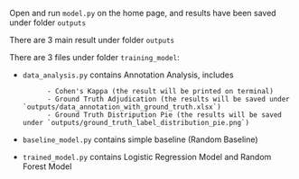 Open and run `model.py` on the home page, and results have been saved under folder `outputs`

There are 3 main result under folder `outputs`


There are 3 files under folder `training_model`:

- `data_analysis.py` contains Annotation Analysis, includes
  
            - Cohen's Kappa (the result will be printed on terminal)
            - Ground Truth Adjudication (the results will be saved under `outputs/data_annotation_with_ground_truth.xlsx`)
            - Ground Truth Distripution Pie (the results will be saved under `outputs/ground_truth_label_distribution_pie.png`)
  
- `baseline_model.py` contains simple baseline (Random Baseline)
- `trained_model.py` contains Logistic Regression Model and Random Forest Model

  
